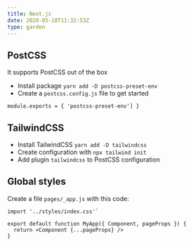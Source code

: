 ```yaml
---
title: Next.js
date: 2020-05-18T11:32:53Z
type: garden
---
```


## PostCSS

It supports PostCSS out of the box

- Install package `yarn add -D postcss-preset-env`
- Create a `postcss.config.js` file to get started

```
module.exports = { 'postcss-preset-env'] }
```

## TailwindCSS

- Install TailwindCSS `yarn add -D tailwindcss`
- Create configuration with `npx tailwind init`
- Add plugin `tailwindcss` to PostCSS configuration

## Global styles

Create a file `pages/_app.js` with this code:

```
import '../styles/index.css'`

export default function MyApp({ Component, pageProps }) {
  return <Component {...pageProps} />
}
```
